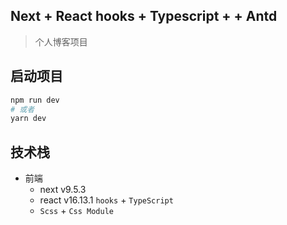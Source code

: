 ## Next + React hooks + Typescript +  + Antd  

> 个人博客项目

## 启动项目


```bash
npm run dev
# 或者
yarn dev
```

## 技术栈  

* 前端  
    * next v9.5.3  
    * react v16.13.1 ` hooks ` + ` TypeScript `  
    * `Scss` + `Css Module`
